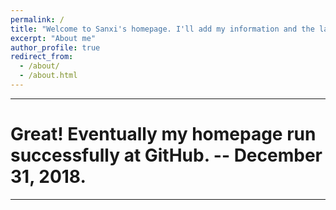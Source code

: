 ```yaml
---
permalink: /
title: "Welcome to Sanxi's homepage. I'll add my information and the latest news here."
excerpt: "About me"
author_profile: true
redirect_from: 
  - /about/
  - /about.html
---
```


---
# Great! Eventually my homepage run successfully at GitHub. -- December 31, 2018.
---
